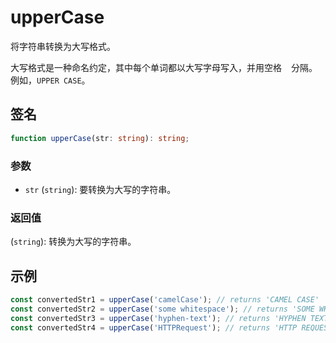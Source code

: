 # upperCase

将字符串转换为大写格式。

大写格式是一种命名约定，其中每个单词都以大写字母写入，并用空格 ` ` 分隔。例如，`UPPER CASE`。

## 签名

```typescript
function upperCase(str: string): string;
```

### 参数

- `str` (`string`): 要转换为大写的字符串。

### 返回值

(`string`): 转换为大写的字符串。

## 示例

```typescript
const convertedStr1 = upperCase('camelCase'); // returns 'CAMEL CASE'
const convertedStr2 = upperCase('some whitespace'); // returns 'SOME WHITESPACE'
const convertedStr3 = upperCase('hyphen-text'); // returns 'HYPHEN TEXT'
const convertedStr4 = upperCase('HTTPRequest'); // returns 'HTTP REQUEST'
```
